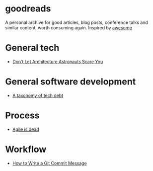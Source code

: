 # goodreads

A personal archive for good articles, blog posts, conference talks and similar content, worth consuming again. Inspired by [awesome](https://github.com/sindresorhus/awesome)

# General tech

* [Don’t Let Architecture Astronauts Scare You](https://www.joelonsoftware.com/2001/04/21/dont-let-architecture-astronauts-scare-you/)

# General software development

* [A taxonomy of tech debt](https://engineering.riotgames.com/news/taxonomy-tech-debt)

# Process
* [Agile is dead](https://www.youtube.com/watch?v=a-BOSpxYJ9M)

# Workflow

* [How to Write a Git Commit Message](https://chris.beams.io/posts/git-commit/)
